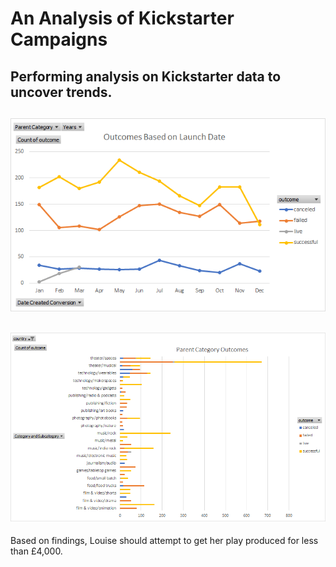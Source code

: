 # An Analysis of Kickstarter Campaigns
Performing analysis on Kickstarter data to uncover trends.
---
![Outcomes_Based_on_Launch_Date](Outcomes_Based_on_Launch_Date.png)
---
![Parent_Category_Outcomes](Parent_Category_Outcomes.png)
---
Based on findings, Louise should attempt to get her play produced for less than £4,000. 
